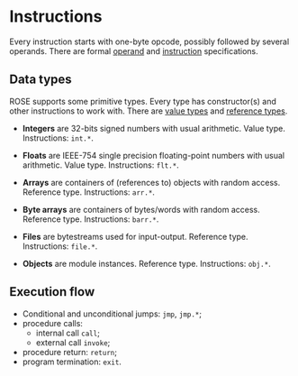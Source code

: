 Instructions
============

Every instruction starts with one-byte opcode,
possibly followed by several operands. There are formal [operand](operand.dsc) and [instruction](isa.dsc) specifications.

## Data types

ROSE supports some primitive types. Every type has constructor(s) and other instructions to work with. There are [value types](memory.md#vstack) and [reference types](memory.md#heap).

* **Integers** are 32-bits signed numbers with usual arithmetic. Value type.
Instructions: `int.*`.

* **Floats** are IEEE-754 single precision floating-point numbers with usual arithmetic. Value type.
Instructions: `flt.*`.

* **Arrays** are containers of (references to) objects with random access. Reference type.
Instructions: `arr.*`.

* **Byte arrays** are containers of bytes/words with random access. Reference type.
Instructions: `barr.*`.

* **Files** are bytestreams used for input-output. Reference type.
Instructions: `file.*`.

* **Objects** are module instances. Reference type.
Instructions: `obj.*`.

## Execution flow

* Conditional and unconditional jumps: `jmp`, `jmp.*`;
* procedure calls:
  * internal call `call`;
  * external call `invoke`;
* procedure return: `return`;
* program termination: `exit`.
